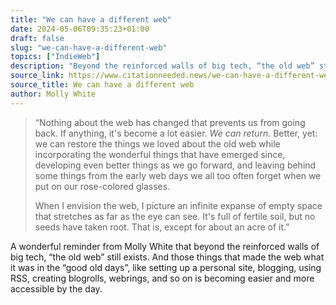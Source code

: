 ```yaml
---
title: "We can have a different web"
date: 2024-05-06T09:35:23+01:00
draft: false
slug: "we-can-have-a-different-web"
topics: ["IndieWeb"]
description: "Beyond the reinforced walls of big tech, “the old web” still exists. But it’s up to us to bring back."
source_link: https://www.citationneeded.news/we-can-have-a-different-web/
source_title: We can have a different web
author: Molly White
---
```


> “Nothing about the web has changed that prevents us from going back. If anything, it's become a lot easier. *We can return.* Better, yet: we can restore the things we loved about the old web while incorporating the wonderful things that have emerged since, developing even better things as we go forward, and leaving behind some things from the early web days we all too often forget when we put on our rose-colored glasses.
>
> When I envision the web, I picture an infinite expanse of empty space that stretches as far as the eye can see. It's full of fertile soil, but no seeds have taken root. That is, except for about an acre of it.”

A wonderful reminder from Molly White that beyond the reinforced walls of big tech, “the old web” still exists. And those things that made the web what it was in the “good old days”, like setting up a personal site, blogging, using RSS, creating blogrolls, webrings, and so on is becoming easier and more accessible by the day.